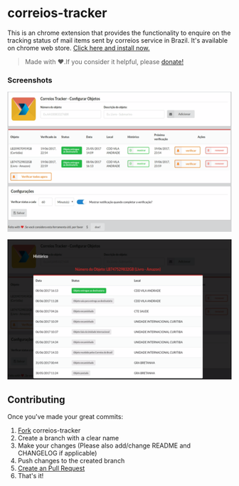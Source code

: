 # correios-tracker
This is an chrome extension that provides the functionality to enquire on the tracking status of mail items sent by correios service in Brazil. It's available on chrome web store. [Click here and install now.](https://chrome.google.com/webstore/detail/correios-tracker/nemepngjloclnhiflpcgkcbggnfbhjni)

> Made with :heart:.If you consider it helpful, please [donate!](https://www.paypal.com/cgi-bin/webscr?cmd=_s-xclick&hosted_button_id=HJDYN2DG4V8RQ)

### Screenshots

![](screenshots/configure-items.png?raw=true)

![](screenshots/tracks.png?raw=true)

## Contributing

Once you've made your great commits:

1. [Fork](http://help.github.com/forking/) correios-tracker
2. Create a branch with a clear name
3. Make your changes (Please also add/change README and CHANGELOG if applicable)
4. Push changes to the created branch
5. [Create an Pull Request](http://github.com/achambel/correios-tracker/pulls)
6. That's it!